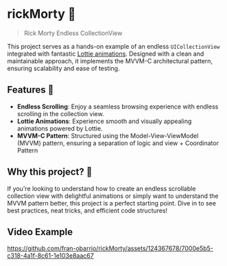 # rickMorty 🚀
> Rick Morty Endless CollectionView

This project serves as a hands-on example of an endless `UICollectionView` integrated with fantastic [Lottie animations](https://github.com/airbnb/lottie-ios). Designed with a clean and maintainable approach, it implements the MVVM-C architectural pattern, ensuring scalability and ease of testing.

## Features 🌟
- **Endless Scrolling**: Enjoy a seamless browsing experience with endless scrolling in the collection view.
- **Lottie Animations**: Experience smooth and visually appealing animations powered by Lottie.
- **MVVM-C Pattern**: Structured using the Model-View-ViewModel (MVVM) pattern, ensuring a separation of logic and view + Coordinator Pattern

## Why this project? 🤔
If you're looking to understand how to create an endless scrollable collection view with delightful animations or simply want to understand the MVVM pattern better, this project is a perfect starting point. Dive in to see best practices, neat tricks, and efficient code structures!

## Video Example 
https://github.com/fran-obarrio/rickMorty/assets/124367678/7000e5b5-c318-4a1f-8c61-1e103e8aac67





